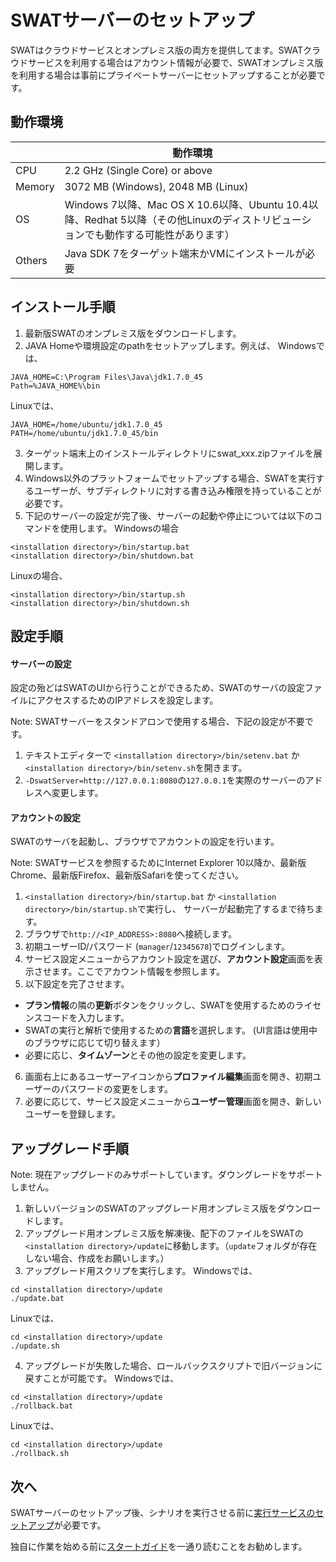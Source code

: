SWATサーバーのセットアップ
===

SWATはクラウドサービスとオンプレミス版の両方を提供してます。SWATクラウドサービスを利用する場合はアカウント情報が必要で、SWATオンプレミス版を利用する場合は事前にプライベートサーバーにセットアップすることが必要です。

動作環境
---

|         | 動作環境
| ------- | -----------
| CPU     | 2.2 GHz (Single Core) or above
| Memory  | 3072 MB (Windows), 2048 MB (Linux)
| OS      | Windows 7以降、Mac OS X 10.6以降、Ubuntu 10.4以降、Redhat 5以降（その他Linuxのディストリビューションでも動作する可能性があります）
| Others  | Java SDK 7をターゲット端末かVMにインストールが必要 


インストール手順
---

1. 最新版SWATのオンプレミス版をダウンロードします。
2. JAVA Homeや環境設定のpathをセットアップします。例えば、
Windowsでは、
```
JAVA_HOME=C:\Program Files\Java\jdk1.7.0_45
Path=%JAVA_HOME%\bin
```
Linuxでは、
```
JAVA_HOME=/home/ubuntu/jdk1.7.0_45
PATH=/home/ubuntu/jdk1.7.0_45/bin
```
3. ターゲット端末上のインストールディレクトリにswat_xxx.zipファイルを展開します。
4. Windows以外のプラットフォームでセットアップする場合、SWATを実行するユーザーが、サブディレクトリに対する書き込み権限を持っていることが必要です。
5. 下記のサーバーの設定が完了後、サーバーの起動や停止については以下のコマンドを使用します。
Windowsの場合
```
<installation directory>/bin/startup.bat
<installation directory>/bin/shutdown.bat
```
Linuxの場合、
```
<installation directory>/bin/startup.sh
<installation directory>/bin/shutdown.sh
```

設定手順
---

#### サーバーの設定

設定の殆どはSWATのUIから行うことができるため、SWATのサーバの設定ファイルにアクセスするためのIPアドレスを設定します。

Note: SWATサーバーをスタンドアロンで使用する場合、下記の設定が不要です。

1. テキストエディターで `<installation directory>/bin/setenv.bat` か `<installation directory>/bin/setenv.sh`を開きます。
2. `-DswatServer=http://127.0.0.1:8080`の`127.0.0.1`を実際のサーバーのアドレスへ変更します。

#### アカウントの設定

SWATのサーバを起動し、ブラウザでアカウントの設定を行います。

Note: SWATサービスを参照するためにInternet Explorer 10以降か、最新版Chrome、最新版Firefox、最新版Safariを使ってください。

1. `<installation directory>/bin/startup.bat` か `<installation directory>/bin/startup.sh`で実行し、 サーバーが起動完了するまで待ちます。
2. ブラウザで`http://<IP_ADDRESS>:8080`へ接続します。
3. 初期ユーザーID/パスワード (`manager`/`12345678`)でログインします。
4. サービス設定メニューからアカウント設定を選び、**アカウント設定**画面を表示させます。ここでアカウント情報を参照します。
5. 以下設定を完了させます。
 * **プラン情報**の隣の**更新**ボタンをクリックし、SWATを使用するためのライセンスコードを入力します。
 * SWATの実行と解析で使用するための**言語**を選択します。 (UI言語は使用中のブラウザに応じて切り替えます）
 * 必要に応じ、**タイムゾーン**とその他の設定を変更します。
6. 画面右上にあるユーザーアイコンから**プロファイル編集**画面を開き、初期ユーザーのパスワードの変更をします。 
7. 必要に応じて、サービス設定メニューから**ユーザー管理**画面を開き、新しいユーザーを登録します。

アップグレード手順
---

Note: 現在アップグレードのみサポートしています。ダウングレードをサポートしません。

1. 新しいバージョンのSWATのアップグレード用オンプレミス版をダウンロードします。
2. アップグレード用オンプレミス版を解凍後、配下のファイルをSWATの`<installation directory>/update`に移動します。（`update`フォルダが存在しない場合、作成をお願いします。）
3. アップグレード用スクリプを実行します。
Windowsでは、
```
cd <installation directory>/update
./update.bat
```
Linuxでは、
```
cd <installation directory>/update
./update.sh
```
4. アップグレードが失敗した場合、ロールバックスクリプトで旧バージョンに戻すことが可能です。
Windowsでは、
```
cd <installation directory>/update
./rollback.bat
```
Linuxでは、
```
cd <installation directory>/update
./rollback.sh
```

次へ
----

SWATサーバーのセットアップ後、シナリオを実行させる前に[実行サービスのセットアップ](setup_execservices.md#ローカル実行サーバー)が必要です。

独自に作業を始める前に[スタートガイド](guide_start.md)を一通り読むことをお勧めします。
